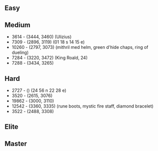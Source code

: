 ## Easy

## Medium

- 3614 - (3444, 3460) (Ulizius)
- 7309 - (2896, 3119) (01 18 s 14 15 e)
- 10260 - (2797, 3073) (mithril med helm, green d'hide chaps, ring of dueling)
- 7284 - (3220, 3472) (King Roald, 24)
- 7288 - (3434, 3265)

## Hard

- 2727 - () (24 56 n 22 28 e)
- 3520 - (2615, 3076)
- 19862 - (3000, 3110)
- 12542 - (3360, 3335) (rune boots, mystic fire staff, diamond bracelet)
- 3522 - (2488, 3308)
 
## Elite

## Master
